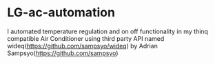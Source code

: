 # LG-ac-automation
I automated temperature regulation and on off functionality in my thinq compatible Air Conditioner using third party API named wideq(https://github.com/sampsyo/wideq) by Adrian Sampsyo(https://github.com/sampsyo)
